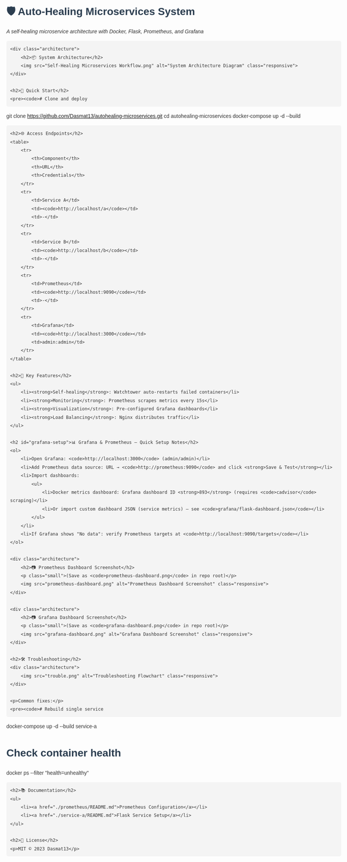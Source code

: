 <!DOCTYPE html>
<html>
<head>
    <title>Auto-Healing Microservices System</title>
    <style>
        body {
            font-family: Arial, sans-serif;
            line-height: 1.6;
            max-width: 900px;
            margin: 0 auto;
            padding: 20px;
            color: #333;
        }
        h1, h2, h3 {
            color: #2c3e50;
        }
        code {
            background: #f4f4f4;
            padding: 2px 5px;
            border-radius: 3px;
            font-family: monospace;
        }
        pre {
            background: #f4f4f4;
            padding: 10px;
            border-radius: 5px;
            overflow-x: auto;
        }
        table {
            width: 100%;
            border-collapse: collapse;
            margin: 20px 0;
        }
        th, td {
            border: 1px solid #ddd;
            padding: 8px;
            text-align: left;
        }
        th {
            background-color: #f2f2f2;
        }
        img.responsive {
            max-width: 100%;
            border: 1px solid #ccc;
            border-radius: 5px;
        }
        .architecture {
            text-align: center;
            margin: 20px 0;
        }
        .small {
            font-size: 0.9em;
            color: #555;
        }
    </style>
</head>
<body>
    <h1>🛡️ Auto-Healing Microservices System</h1>
    <p><em>A self-healing microservice architecture with Docker, Flask, Prometheus, and Grafana</em></p>

    <div class="architecture">
        <h2>📦 System Architecture</h2>
        <img src="Self-Healing Microservices Workflow.png" alt="System Architecture Diagram" class="responsive">
    </div>

    <h2>🚀 Quick Start</h2>
    <pre><code># Clone and deploy
git clone https://github.com/Dasmat13/autohealing-microservices.git
cd autohealing-microservices
docker-compose up -d --build</code></pre>

    <h2>🌐 Access Endpoints</h2>
    <table>
        <tr>
            <th>Component</th>
            <th>URL</th>
            <th>Credentials</th>
        </tr>
        <tr>
            <td>Service A</td>
            <td><code>http://localhost/a</code></td>
            <td>-</td>
        </tr>
        <tr>
            <td>Service B</td>
            <td><code>http://localhost/b</code></td>
            <td>-</td>
        </tr>
        <tr>
            <td>Prometheus</td>
            <td><code>http://localhost:9090</code></td>
            <td>-</td>
        </tr>
        <tr>
            <td>Grafana</td>
            <td><code>http://localhost:3000</code></td>
            <td>admin:admin</td>
        </tr>
    </table>

    <h2>🔧 Key Features</h2>
    <ul>
        <li><strong>Self-healing</strong>: Watchtower auto-restarts failed containers</li>
        <li><strong>Monitoring</strong>: Prometheus scrapes metrics every 15s</li>
        <li><strong>Visualization</strong>: Pre-configured Grafana dashboards</li>
        <li><strong>Load Balancing</strong>: Nginx distributes traffic</li>
    </ul>

    <h2 id="grafana-setup">📊 Grafana & Prometheus — Quick Setup Notes</h2>
    <ol>
        <li>Open Grafana: <code>http://localhost:3000</code> (admin/admin)</li>
        <li>Add Prometheus data source: URL → <code>http://prometheus:9090</code> and click <strong>Save & Test</strong></li>
        <li>Import dashboards:
            <ul>
                <li>Docker metrics dashboard: Grafana dashboard ID <strong>893</strong> (requires <code>cadvisor</code> scraping)</li>
                <li>Or import custom dashboard JSON (service metrics) — see <code>grafana/flask-dashboard.json</code></li>
            </ul>
        </li>
        <li>If Grafana shows "No data": verify Prometheus targets at <code>http://localhost:9090/targets</code></li>
    </ol>

    <div class="architecture">
        <h2>📷 Prometheus Dashboard Screenshot</h2>
        <p class="small">(Save as <code>prometheus-dashboard.png</code> in repo root)</p>
        <img src="prometheus-dashboard.png" alt="Prometheus Dashboard Screenshot" class="responsive">
    </div>

    <div class="architecture">
        <h2>📷 Grafana Dashboard Screenshot</h2>
        <p class="small">(Save as <code>grafana-dashboard.png</code> in repo root)</p>
        <img src="grafana-dashboard.png" alt="Grafana Dashboard Screenshot" class="responsive">
    </div>

    <h2>🛠️ Troubleshooting</h2>
    <div class="architecture">
        <img src="trouble.png" alt="Troubleshooting Flowchart" class="responsive">
    </div>
    
    <p>Common fixes:</p>
    <pre><code># Rebuild single service
docker-compose up -d --build service-a

# Check container health
docker ps --filter "health=unhealthy"</code></pre>

    <h2>📚 Documentation</h2>
    <ul>
        <li><a href="./prometheus/README.md">Prometheus Configuration</a></li>
        <li><a href="./service-a/README.md">Flask Service Setup</a></li>
    </ul>

    <h2>📜 License</h2>
    <p>MIT © 2023 Dasmat13</p>
</body>
</html>
